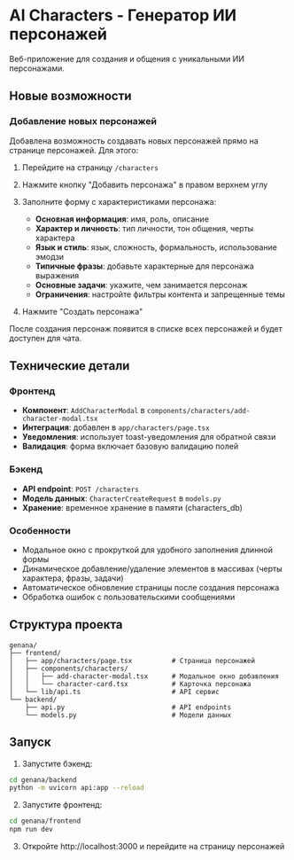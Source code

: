 # AI Characters - Генератор ИИ персонажей

Веб-приложение для создания и общения с уникальными ИИ персонажами.

## Новые возможности

### Добавление новых персонажей

Добавлена возможность создавать новых персонажей прямо на странице персонажей. Для этого:

1. Перейдите на страницу `/characters`
2. Нажмите кнопку "Добавить персонажа" в правом верхнем углу
3. Заполните форму с характеристиками персонажа:
   - **Основная информация**: имя, роль, описание
   - **Характер и личность**: тип личности, тон общения, черты характера
   - **Язык и стиль**: язык, сложность, формальность, использование эмодзи
   - **Типичные фразы**: добавьте характерные для персонажа выражения
   - **Основные задачи**: укажите, чем занимается персонаж
   - **Ограничения**: настройте фильтры контента и запрещенные темы

4. Нажмите "Создать персонажа"

После создания персонаж появится в списке всех персонажей и будет доступен для чата.

## Технические детали

### Фронтенд
- **Компонент**: `AddCharacterModal` в `components/characters/add-character-modal.tsx`
- **Интеграция**: добавлен в `app/characters/page.tsx`
- **Уведомления**: использует toast-уведомления для обратной связи
- **Валидация**: форма включает базовую валидацию полей

### Бэкенд
- **API endpoint**: `POST /characters`
- **Модель данных**: `CharacterCreateRequest` в `models.py`
- **Хранение**: временное хранение в памяти (characters_db)

### Особенности
- Модальное окно с прокруткой для удобного заполнения длинной формы
- Динамическое добавление/удаление элементов в массивах (черты характера, фразы, задачи)
- Автоматическое обновление страницы после создания персонажа
- Обработка ошибок с пользовательскими сообщениями

## Структура проекта

```
genana/
├── frontend/
│   ├── app/characters/page.tsx          # Страница персонажей
│   ├── components/characters/
│   │   ├── add-character-modal.tsx      # Модальное окно добавления
│   │   └── character-card.tsx           # Карточка персонажа
│   └── lib/api.ts                       # API сервис
└── backend/
    ├── api.py                           # API endpoints
    └── models.py                        # Модели данных
```

## Запуск

1. Запустите бэкенд:
```bash
cd genana/backend
python -m uvicorn api:app --reload
```

2. Запустите фронтенд:
```bash
cd genana/frontend
npm run dev
```

3. Откройте http://localhost:3000 и перейдите на страницу персонажей 